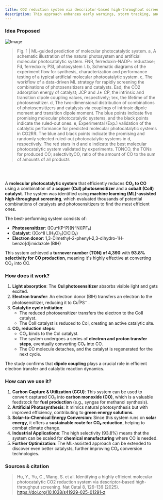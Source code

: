 ```yaml
---
title: CO2 reduction system via descriptor-based high-throughput screening
description: This approach enhances early warnings, storm tracking, and decision-making, making severe weather predictions more reliable and actionable.
---
```


### Idea Proposed

![Image](https://github.com/user-attachments/assets/346612a5-c5cc-4f3f-abd5-e947f5a1ef92)

> Fig. 1 | ML-guided prediction of molecular photocatalytic system. a, A schematic illustration of the natural photosystem and artificial molecular  photocatalytic system. FNR, ferredoxin-NADP+ reductase; Fd, ferredoxin; PSI, photosystem I. b, Schematic diagrams of the experiment flow for synthesis, characterization and performance testing of a typical artificial molecular photocatalytic system. c, The workflow of a data-driven ML strategy for rapidly screening the combinations of photosensitizers and catalysts. Ead, the CO2 adsorption energy of catalyst; JCP and J∗ CP, the intrinsic and transition dipole coupling values, respectively; τex, the lifetime of the photosensitizer. d, The two-dimensional distribution of combinations of photosensitizers and catalysts via couplings of intrinsic dipole moment and transition dipole moment. The blue points indicate five promising molecular photocatalytic systems, and the black points indicate the ruled-out ones. e, Experimental (Exp.) validation of the catalytic performance for predicted molecular photocatalytic systems in CO2RR. The blue and black points indicate the promising and randomly selected ruled-out photocatalytic systems in d, respectively. The red stars in d and e indicate the best molecular photocatalytic system validated by experiments. TONCO, the TONs for produced CO; selectivityCO, ratio of the amount of CO to the sum of amounts of all products

<br>
<br>

 A **molecular photocatalytic system** that efficiently reduces **CO₂ to CO** using a combination of a **copper (CuI) photosensitizer** and a **cobalt (CoII) catalyst**. The system was identified using **machine learning (ML)-assisted high-throughput screening**, which evaluated thousands of potential combinations of catalysts and photosensitizers to find the most efficient ones.

The best-performing system consists of:
- **Photosensitizer**: \([Cu^I(P^P)(N^N)]PF₆\)  
- **Catalyst**: \([Co^II L(H₂O)₂]ClClO₄\)  
- **Electron donor**: 1,3-Dimethyl-2-phenyl-2,3-dihydro-1H-benzo[d]imidazole (BIH)

This system achieved a **turnover number (TON) of 4,390** with **93.8% selectivity for CO production**, meaning it's highly effective at converting CO₂ into CO.


### **How does it work?**
1. **Light absorption**: The **CuI photosensitizer** absorbs visible light and gets excited.
2. **Electron transfer**: An electron donor (BIH) transfers an electron to the photosensitizer, reducing it to $\text{Cu}^{I} \text{PS}^{-}$ .
3. **Catalytic cycle initiation**:
   - The reduced photosensitizer transfers the electron to the CoII catalyst.
   - The CoII catalyst is reduced to CoI, creating an active catalytic site.
4. **CO₂ reduction steps**:
   - CO₂ binds to the CoI catalyst.
   - The system undergoes a series of **electron and proton transfer steps**, eventually converting CO₂ into CO.
   - The CO molecule detaches, and the catalyst is regenerated for the next cycle.

The study confirms that **dipole coupling** plays a crucial role in efficient electron transfer and catalytic reaction dynamics.


### **How can we use it?**
1. **Carbon Capture & Utilization (CCU)**: This system can be used to convert captured CO₂ into **carbon monoxide (CO)**, which is a valuable feedstock for **fuel production** (e.g., syngas for methanol synthesis).
2. **Artificial Photosynthesis**: It mimics natural photosynthesis but with improved efficiency, contributing to **green energy solutions**.
3. **Solar-to-Chemical Energy Conversion**: Since this system runs on **solar energy**, it offers a **sustainable route for CO₂ reduction**, helping to combat climate change.
4. **Industrial Applications**: The high selectivity (93.8%) means that the system can be scaled for **chemical manufacturing** where CO is needed.
5. **Further Optimization**: The ML-assisted approach can be extended to discover even better catalysts, further improving CO₂ conversion technologies.

### Sources & citation

> Hu, Y., Yu, C., Wang, S. et al. Identifying a highly efficient molecular photocatalytic CO2 reduction system via descriptor-based high-throughput screening. Nat Catal 8, 126–136 (2025). https://doi.org/10.1038/s41929-025-01291-z
